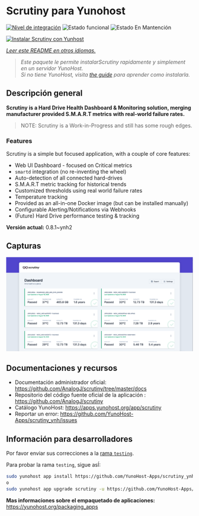 <!--
Este archivo README esta generado automaticamente<https://github.com/YunoHost/apps/tree/master/tools/readme_generator>
No se debe editar a mano.
-->

# Scrutiny para Yunohost

[![Nivel de integración](https://dash.yunohost.org/integration/scrutiny.svg)](https://ci-apps.yunohost.org/ci/apps/scrutiny/) ![Estado funcional](https://ci-apps.yunohost.org/ci/badges/scrutiny.status.svg) ![Estado En Mantención](https://ci-apps.yunohost.org/ci/badges/scrutiny.maintain.svg)

[![Instalar Scrutiny con Yunhost](https://install-app.yunohost.org/install-with-yunohost.svg)](https://install-app.yunohost.org/?app=scrutiny)

*[Leer este README en otros idiomas.](./ALL_README.md)*

> *Este paquete le permite instalarScrutiny rapidamente y simplement en un servidor YunoHost.*  
> *Si no tiene YunoHost, visita [the guide](https://yunohost.org/install) para aprender como instalarla.*

## Descripción general

**Scrutiny is a Hard Drive Health Dashboard & Monitoring solution, merging manufacturer provided S.M.A.R.T metrics with real-world failure rates.**

> NOTE: Scrutiny is a Work-in-Progress and still has some rough edges.

### Features

Scrutiny is a simple but focused application, with a couple of core features:

- Web UI Dashboard - focused on Critical metrics
- `smartd` integration (no re-inventing the wheel)
- Auto-detection of all connected hard-drives
- S.M.A.R.T metric tracking for historical trends
- Customized thresholds using real world failure rates
- Temperature tracking
- Provided as an all-in-one Docker image (but can be installed manually)
- Configurable Alerting/Notifications via Webhooks
- (Future) Hard Drive performance testing & tracking


**Versión actual:** 0.8.1~ynh2

## Capturas

![Captura de Scrutiny](./doc/screenshots/dashboard.png)

## Documentaciones y recursos

- Documentación administrador oficial: <https://github.com/AnalogJ/scrutiny/tree/master/docs>
- Repositorio del código fuente oficial de la aplicación : <https://github.com/AnalogJ/scrutiny>
- Catálogo YunoHost: <https://apps.yunohost.org/app/scrutiny>
- Reportar un error: <https://github.com/YunoHost-Apps/scrutiny_ynh/issues>

## Información para desarrolladores

Por favor enviar sus correcciones a la [rama `testing`](https://github.com/YunoHost-Apps/scrutiny_ynh/tree/testing).

Para probar la rama `testing`, sigue asÍ:

```bash
sudo yunohost app install https://github.com/YunoHost-Apps/scrutiny_ynh/tree/testing --debug
o
sudo yunohost app upgrade scrutiny -u https://github.com/YunoHost-Apps/scrutiny_ynh/tree/testing --debug
```

**Mas informaciones sobre el empaquetado de aplicaciones:** <https://yunohost.org/packaging_apps>
